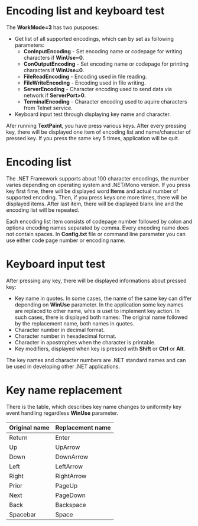 # Encoding list and keyboard test

The **WorkMode=3** has two pusposes:


* Get list of all supported encodings, which can by set as following parameters:
  * **ConInputEncoding** \- Set encoding name or codepage for writing characters if **WinUse=0**\.
  * **ConOutputEncoding** \- Set encoding name or codepage for printing characters if **WinUse=0**\.
  * **FileReadEncoding** \- Encoding used in file reading\.
  * **FileWriteEncoding** \- Encoding used in file writing\.
  * **ServerEncoding** \- Character encoding used to send data via network if **ServerPort>0**\.
  * **TerminalEncoding** \- Character encoding used to aquire characters from Telnet service\.
* Keyboard input test through displaying key name and character\.

Afer running **TextPaint**, you have press various keys\. After every pressing key, there will be displayed one item of encoding list and name/character of pressed key\. If you press the same key 5 times, application will be quit\.

# Encoding list

The \.NET Framework supports about 100 character encodings, the number varies depending on operating system and \.NET/Mono version\. If you press key first fime, there will be displayed word **Items** and actual number of supported encoding\. Then, if you press keys one more times, there will be displayed items\. After last item, there will be displayed blank line and the encoding list will be repeated\.

Each encoding list item consists of codepage number followed by colon and optiona encoding names separated by comma\. Every encoding name does not contain spaces\. In **Config\.txt** file or command line parameter you can use either code page number or encoding name\.

# Keyboard input test

After pressing any key, there will be displayed informations about pressed key:


* Key name in quotes\. In some cases, the name of the same key can differ depending on **WinUse** parameter\. In the application some key names are replaced to other name, whis is uset to implement key action\. In such cases, there is displayed both names: The original name followed by the replacement name, both names in quotes\.
* Character number in decimal format\.
* Character number in hexadecimal format\.
* Character in apostrophes when the character is printable\.
* Key modifiers, displayed when key is pressed with **Shift** or **Ctrl** or **Alt**\.

The key names and character numbers are \.NET standard names and can be used in developing other \.NET applications\.

# Key name replacement

There is the table, which describes key name changes to uniformity key event handling regardless **WinUse** parameter\.

| Original name | Replacement name |
| --- | --- |
| Return | Enter |
| Up | UpArrow |
| Down | DownArrow |
| Left | LeftArrow |
| Right | RightArrow |
| Prior | PageUp |
| Next | PageDown |
| Back | Backspace |
| Spacebar | Space |




